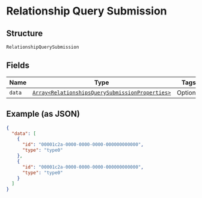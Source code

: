 
# Relationship Query Submission

## Structure

`RelationshipQuerySubmission`

## Fields

| Name | Type | Tags | Description |
|  --- | --- | --- | --- |
| `data` | [`Array<RelationshipsQuerySubmissionProperties>`](../../doc/models/relationships-query-submission-properties.md) | Optional | - |

## Example (as JSON)

```json
{
  "data": [
    {
      "id": "00001c2a-0000-0000-0000-000000000000",
      "type": "type0"
    },
    {
      "id": "00001c2a-0000-0000-0000-000000000000",
      "type": "type0"
    }
  ]
}
```

